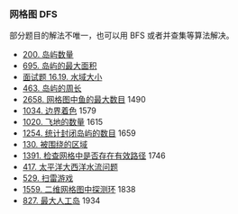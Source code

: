 ### 网格图 DFS

部分题目的解法不唯一，也可以用 BFS 或者并查集等算法解决。

* [200\. 岛屿数量](https://leetcode.cn/problems/number-of-islands/)
* [695\. 岛屿的最大面积](https://leetcode.cn/problems/max-area-of-island/)
* [面试题 16.19. 水域大小](https://leetcode.cn/problems/pond-sizes-lcci/)
* [463\. 岛屿的周长](https://leetcode.cn/problems/island-perimeter/)
* [2658\. 网格图中鱼的最大数目](https://leetcode.cn/problems/maximum-number-of-fish-in-a-grid/) 1490
* [1034\. 边界着色](https://leetcode.cn/problems/coloring-a-border/) 1579
* [1020\. 飞地的数量](https://leetcode.cn/problems/number-of-enclaves/) 1615
* [1254\. 统计封闭岛屿的数目](https://leetcode.cn/problems/number-of-closed-islands/) 1659
* [130\. 被围绕的区域](https://leetcode.cn/problems/surrounded-regions/)
* [1391\. 检查网格中是否存在有效路径](https://leetcode.cn/problems/check-if-there-is-a-valid-path-in-a-grid/) 1746
* [417\. 太平洋大西洋水流问题](https://leetcode.cn/problems/pacific-atlantic-water-flow/)
* [529\. 扫雷游戏](https://leetcode.cn/problems/minesweeper/)
* [1559\. 二维网格图中探测环](https://leetcode.cn/problems/detect-cycles-in-2d-grid/) 1838
* [827\. 最大人工岛](https://leetcode.cn/problems/making-a-large-island/) 1934


